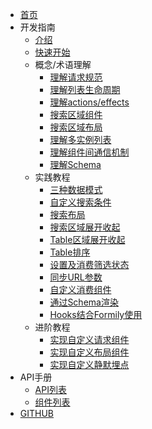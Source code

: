 - [首页](./home.tsx)
- 开发指南
   - [介绍](./README.md)
   - [快速开始](./quickStart.md)
   - 概念/术语理解
      - [理解请求规范](./interface/query.md)
      - [理解列表生命周期](./interface/lifecycle.md)
      - [理解actions/effects](./interface/actions.md)
      - [搜索区域组件](./interface/fields.md)
      - [搜索区域布局](./interface/layout.md)      
      - [理解多实例列表](./interface/multiple.md)
      - [理解组件间通信机制](./interface/communicate.md)
      - [理解Schema](./schema/index.md)
   - 实践教程
      - [三种数据模式](./demo/mode.md)
      - [自定义搜索条件](./demo/customField.md)
      - [搜索布局](./demo/layout.md)
      - [搜索区域展开收起](./demo/expand.md)
      - [Table区域展开收起](./demo/expandTable.md)
      - [Table排序](./demo/sorterTable.md)
      - [设置及消费筛选状态](./demo/selection.md)
      - [同步URL参数](./demo/syncParams.md)
      - [自定义消费组件](./demo/consumer.md)
      - [通过Schema渲染](./schema/practise.md)
      - [Hooks结合Formily使用](./demo/hooks.md)
   - 进阶教程
      - [实现自定义请求组件](./advanced/query.md)
      - [实现自定义布局组件](./advanced/layout.md)
      - [实现自定义静默埋点](./advanced/dot.md)
- API手册
   - [API列表](./api/index.md)
   - [组件列表](./api/component.md)
- [GITHUB](https://github.com/alibaba/AList)